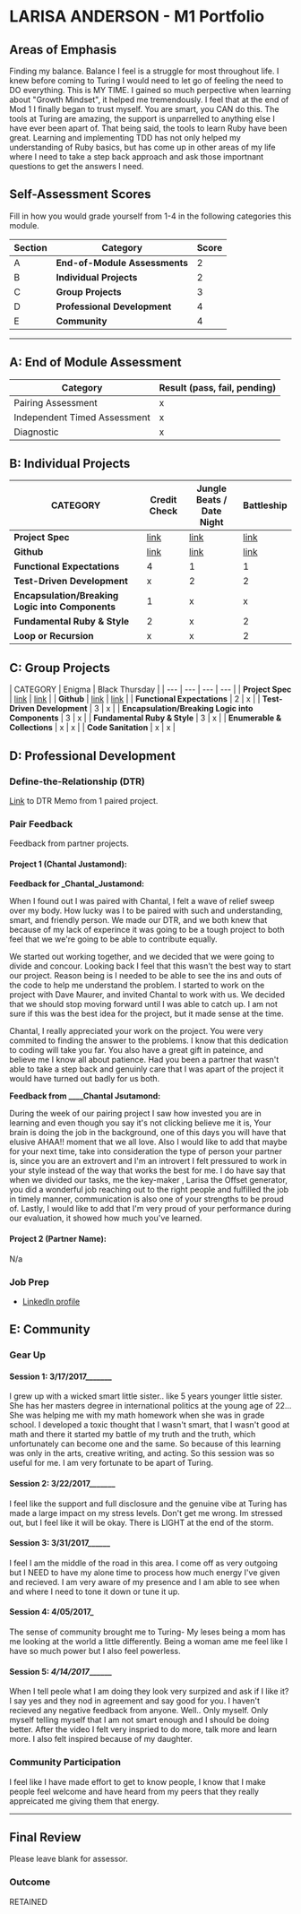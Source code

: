 # LARISA ANDERSON - M1 Portfolio

## Areas of Emphasis
Finding my balance. Balance I feel is a struggle for most throughout life. I knew before coming to Turing I would need to let go of feeling the need to DO everything. This is MY TIME. I gained so much perpective when learning about "Growth Mindset", it helped me tremendously. I feel that at the end of Mod 1 I finally began to trust myself. You are smart, you CAN do this. The tools at Turing are amazing, the support is unparrelled to anything else I have ever been apart of. That being said, the tools to learn Ruby have been great. Learning and implementing TDD has not only helped my understanding of Ruby basics, but has come up in other areas of my life where I need to take a step back approach and ask those importnant questions to get the answers I need.

## Self-Assessment Scores

Fill in how you would grade yourself from 1-4 in the following categories this module.

| Section | Category | Score |
| --- | --- | --- |
| A | **End-of-Module Assessments** | 2 |
| B | **Individual Projects** | 2 |
| C | **Group Projects** | 3 |
| D | **Professional Development** | 4 |
| E | **Community** | 4 |

------------------------------------------------

## A: End of Module Assessment

| Category | Result (pass, fail, pending) |
| ----- | --- |
| Pairing Assessment | x |
| Independent Timed Assessment | x |
| Diagnostic | x |


## B: Individual Projects

| CATEGORY | Credit Check | Jungle Beats / Date Night | Battleship |
| --- | --- | --- | --- |
| **Project Spec** | [link](http://backend.turing.io/module1/projects/credit_check) | [link](http://backend.turing.io/module1/projects/jungle_beat) | [link](http://backend.turing.io/module1/projects/mastermind) |
| **Github** | [link](https://github.com/larisasmiles/credit_check) | [link](https://github.com/larisasmiles/jungle_beat) | [link](https://github.com/larisasmiles/mastermind) |
| **Functional Expectations** | 4 | 1 | 1 |
| **Test-Driven Development** | x | 2 | 2 |
| **Encapsulation/Breaking Logic into Components** | 1 | x | x |
| **Fundamental Ruby & Style** | 2 | x | 2 |
| **Loop or Recursion** | x | x | 2 |


## C: Group Projects

| CATEGORY | Enigma | Black Thursday |
| --- | --- | --- | --- |
| **Project Spec** | [link](
http://backend.turing.io/module1/projects/enigma) | [link]() |
| **Github** | [link](https://github.com/chantal66/enigma) | [link]() |
| **Functional Expectations** | 2 | x |
| **Test-Driven Development** | 3 | x |
| **Encapsulation/Breaking Logic into Components** | 3 | x |
| **Fundamental Ruby & Style** | 3 | x |
| **Enumerable & Collections** | x | x |
| **Code Sanitation** | x | x |


## D: Professional Development

### Define-the-Relationship (DTR)

[Link](https://gist.github.com/larisasmiles/c1563dd86339c656ce87c3e73b970d6e) to DTR Memo from 1 paired project.

### Pair Feedback

Feedback from partner projects.

#### Project 1 (Chantal Justamond):

**Feedback for _Chantal_Justamond:**

When I found out I was paired with Chantal, I felt a wave of relief sweep over my body. How lucky was I to be paired with such
and understanding, smart, and friendly person.
We made our DTR, and we both knew that because of my lack of experince it was going to be a tough project to both feel that
we we're going to be able to contribute equally.

We started out working together, and we decided that we were going to divide and concour. Looking back I feel that this wasn't
the best way to start our project. Reason being is I needed to be able to see the ins and outs of the code to help me
understand the problem.
I started to work on the project with Dave Maurer, and invited Chantal to work with us. We decided that we should stop moving
forward until I was able to catch up. I am not sure if this was the best idea for the project, but it made sense at the time.

Chantal,
I really appreciated your work on the project. You were very commited to finding the answer to the problems. I know that this
dedication to coding will take you far. You also have a great gift in pateince, and believe me I know all about patience.
Had you been a partner that wasn't able to take a step back and genuinly
care that I was apart of the project it would have turned out badly for us both.

**Feedback from ____Chantal Jsutamond:**

During the week of our pairing project I saw how invested you are in learning and even though you say it's not clicking believe me it is, Your brain is doing the job in the background, one of this days you will have that elusive AHAA!! moment that we all love. Also I would like to add that maybe for your next time, take into consideration the type of person your partner is, since you are an extrovert and I'm an introvert I felt pressured to work in your style instead of the way that works the best for me. I do have say that when we divided our tasks, me the key-maker , Larisa the Offset generator, you did a wonderful job reaching out to the right people and fulfilled the job in timely manner, communication is also one of your strengths to be proud of. Lastly, I would like to add that I'm very proud of your performance during our evaluation, it showed how much you've learned.

#### Project 2 (Partner Name):

N/a

### Job Prep

*  [LinkedIn profile](https://www.linkedin.com/in/larisanderson/)

## E: Community

### Gear Up

#### Session 1: __3/17/2017_________

I grew up with a wicked smart little sister.. like 5 years younger little sister. She has her masters degree in international politics at the young age of 22... She was helping me with my math homework when she was in grade school. I developed a toxic thought that I wasn't smart, that I wasn't good at math and there it started my battle of my truth and the truth, which unfortunately can become one and the same. So because of this learning was only in the arts, creative writing, and acting. So this session was so useful for me. I am very fortunate to be apart of Turing.

#### Session 2: __3/22/2017_________

I feel like the support and full disclosure and the genuine vibe at Turing has made a large impact on my stress levels. Don't get me wrong. Im stressed out, but I feel like it will be okay. There is LIGHT at the end of the storm.

#### Session 3: ____3/31/2017__________

I feel I am the middle of the road in this area. I come off as very outgoing but I NEED to have my alone time to process how much energy I've given and recieved. I am very aware of my presence and I am able to see when and where I need to tone it down or tune it up.

#### Session 4: ______4/05/2017_______

The sense of community brought me to Turing- My leses being a mom has me looking at the world a little differently. Being a woman ame me feel like I have so much power but I also feel powerless.

#### Session 5: _____4/14/2017___________

When I tell peole what I am doing they look very surpized and ask if I like it? I say yes and they nod in agreement and say good for you. I haven't recieved any negative feedback from anyone. Well.. Only myself. Only myself telling myself that I am not smart enough and I should be doing better. After the video I felt very inspried to do more, talk more and learn more. I also felt inspired because of my daughter.

### Community Participation

I feel like I have made effort to get to know people, I know that I make people feel welcome and have heard from my peers that they really appreicated me giving them that energy.

-------------------------------------------------------------

## Final Review

Please leave blank for assessor.

### Outcome

RETAINED
